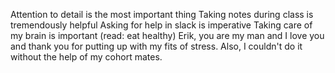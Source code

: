Attention to detail is the most important thing
Taking notes during class is tremendously helpful
Asking for help in slack is imperative
Taking care of my brain is important (read: eat healthy)
Erik, you are my man and I love you and thank you for putting up with my fits of stress. Also, I couldn't do it without the help of my cohort mates.
